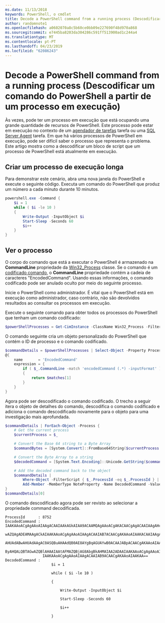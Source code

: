```yaml
---
ms.date: 11/13/2018
keywords: PowerShell, o cmdlet
title: Decode a PowerShell command from a running process (Descodificar um comando do PowerShell a partir de um processo em execução)
author: randomnote1
ms.openlocfilehash: a0602070a8c5b60ce0bb09e227690f48d970a868
ms.sourcegitcommit: e7445ba8203da304286c591ff513900ad1c244a4
ms.translationtype: MT
ms.contentlocale: pt-PT
ms.lasthandoff: 04/23/2019
ms.locfileid: "62086243"
---
```

# <a name="decode-a-powershell-command-from-a-running-process"></a>Decode a PowerShell command from a running process (Descodificar um comando do PowerShell a partir de um processo em execução)

Às vezes, pode ter um processo em execução que está ocupando uma grande quantidade de recursos de PowerShell.
Este processo pode estar em execução no contexto de um [agendador de tarefas][] tarefa ou uma [SQL Server Agent][] tarefa. Em que há vários processos de PowerShell em execução, pode ser difícil saber o processo que representa o problema. Este artigo mostra como a descodificar um bloco de script que um processo de PowerShell está atualmente em execução.

## <a name="create-a-long-running-process"></a>Criar um processo de execução longa

Para demonstrar este cenário, abra uma nova janela do PowerShell e execute o seguinte código. Executa um comando do PowerShell que produz um número a cada minuto durante 10 minutos.

```powershell
powershell.exe -Command {
    $i = 1
    while ( $i -le 10 )
    {
        Write-Output -InputObject $i
        Start-Sleep -Seconds 60
        $i++
    }
}
```

## <a name="view-the-process"></a>Ver o processo

O corpo do comando que está a executar o PowerShell é armazenado na **CommandLine** propriedade da [Win32_Process][] classe. Se o comando é um [codificado comando][], o **CommandLine** propriedade contém a cadeia de caracteres "EncodedCommand". Usando essas informações, o comando codificado pode ser anulado oculto por meio do seguinte processo.

Inicie o PowerShell como administrador. É vital que o PowerShell está em execução como administrador, caso contrário, não são devolvidos resultados ao consultar os processos em execução.

Execute o seguinte comando para obter todos os processos do PowerShell que tenham um comando codificado:

```powershell
$powerShellProcesses = Get-CimInstance -ClassName Win32_Process -Filter 'CommandLine LIKE "%EncodedCommand%"'
```

O comando seguinte cria um objeto personalizado do PowerShell que contém o ID de processo e o comando codificado.

```powershell
$commandDetails = $powerShellProcesses | Select-Object -Property ProcessId,
@{
    name       = 'EncodedCommand'
    expression = {
        if ( $_.CommandLine -match 'encodedCommand (.*) -inputFormat' )
        {
            return $matches[1]
        }
    }
}
```

Agora pode ser descodificado o comando codificado. O trecho a seguir itera o objeto de detalhes do comando, descodifica o comando codificado e adiciona o comando descodificado novamente para o objeto para uma investigação mais aprofundada.

```powershell
$commandDetails | ForEach-Object -Process {
    # Get the current process
    $currentProcess = $_

    # Convert the Base 64 string to a Byte Array
    $commandBytes = [System.Convert]::FromBase64String($currentProcess.EncodedCommand)

    # Convert the Byte Array to a string
    $decodedCommand = [System.Text.Encoding]::Unicode.GetString($commandBytes)

    # Add the decoded command back to the object
    $commandDetails |
        Where-Object -FilterScript { $_.ProcessId -eq $_.ProcessId } |
        Add-Member -MemberType NoteProperty -Name DecodedCommand -Value $decodedCommand
}
$commandDetails[0]
```

O comando descodificado agora pode ser revisto ao selecionar a propriedade command decodificada.

```output
ProcessId      : 8752
EncodedCommand : IAAKAAoACgAgAAoAIAAgACAAIAAkAGkAIAA9ACAAMQAgAAoACgAKACAACgAgACAAIAAgAHcAaABpAGwAZQAgACgAIAAkAGkAIAAtAG
                 wAZQAgADEAMAAgACkAIAAKAAoACgAgAAoAIAAgACAAIAB7ACAACgAKAAoAIAAKACAAIAAgACAAIAAgACAAIABXAHIAaQB0AGUALQBP
                 AHUAdABwAHUAdAAgAC0ASQBuAHAAdQB0AE8AYgBqAGUAYwB0ACAAJABpACAACgAKAAoAIAAKACAAIAAgACAAIAAgACAAIABTAHQAYQ
                 ByAHQALQBTAGwAZQBlAHAAIAAtAFMAZQBjAG8AbgBkAHMAIAA2ADAAIAAKAAoACgAgAAoAIAAgACAAIAAgACAAIAAgACQAaQArACsA
                 IAAKAAoACgAgAAoAIAAgACAAIAB9ACAACgAKAAoAIAAKAA==
DecodedCommand :
                     $i = 1

                     while ( $i -le 10 )

                     {

                         Write-Output -InputObject $i

                         Start-Sleep -Seconds 60

                         $i++

                     }
```

[Agendador de tarefas]: /windows/desktop/TaskSchd/task-scheduler-start-page
[SQL Server Agent]: /sql/ssms/agent/sql-server-agent
[Win32_Process]: /windows/desktop/CIMWin32Prov/win32-process
[codificado comando]: /powershell/scripting/core-powershell/console/powershell.exe-command-line-help#-encodedcommand-
